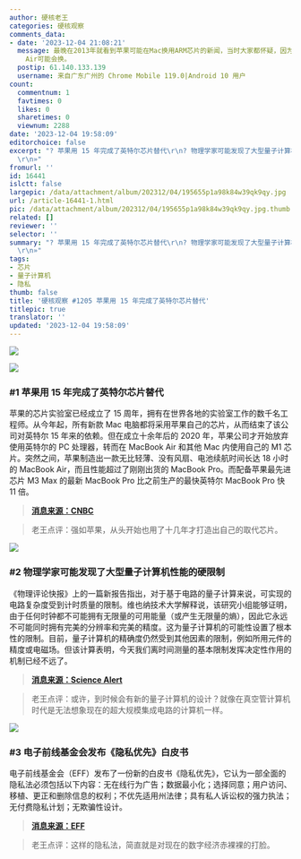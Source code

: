 ```yaml
---
author: 硬核老王
categories: 硬核观察
comments_data:
- date: '2023-12-04 21:08:21'
  message: 最晚在2013年就看到苹果可能在Mac换用ARM芯片的新闻，当时大家都怀疑，因为那时ARM性能不行（现在也没好到哪里去），最多只有MacBook
    Air可能会换。
  postip: 61.140.133.139
  username: 来自广东广州的 Chrome Mobile 119.0|Android 10 用户
count:
  commentnum: 1
  favtimes: 0
  likes: 0
  sharetimes: 0
  viewnum: 2288
date: '2023-12-04 19:58:09'
editorchoice: false
excerpt: "? 苹果用 15 年完成了英特尔芯片替代\r\n? 物理学家可能发现了大型量子计算机性能的硬限制\r\n? 电子前线基金会发布《隐私优先》白皮书\r\n»
  \r\n»"
fromurl: ''
id: 16441
islctt: false
largepic: /data/attachment/album/202312/04/195655p1a98k84w39qk9qy.jpg
url: /article-16441-1.html
pic: /data/attachment/album/202312/04/195655p1a98k84w39qk9qy.jpg.thumb.jpg
related: []
reviewer: ''
selector: ''
summary: "? 苹果用 15 年完成了英特尔芯片替代\r\n? 物理学家可能发现了大型量子计算机性能的硬限制\r\n? 电子前线基金会发布《隐私优先》白皮书\r\n»
  \r\n»"
tags:
- 芯片
- 量子计算机
- 隐私
thumb: false
title: '硬核观察 #1205 苹果用 15 年完成了英特尔芯片替代'
titlepic: true
translator: ''
updated: '2023-12-04 19:58:09'
---
```


![](/data/attachment/album/202312/04/195655p1a98k84w39qk9qy.jpg)


![](/data/attachment/album/202312/04/195703f61s1f87fd1nfp3r.png)


### #1 苹果用 15 年完成了英特尔芯片替代


苹果的芯片实验室已经成立了 15 周年，拥有在世界各地的实验室工作的数千名工程师。从今年起，所有新款 Mac 电脑都将采用苹果自己的芯片，从而结束了该公司对英特尔 15 年来的依赖。但在成立十余年后的 2020 年，苹果公司才开始放弃使用英特尔的 PC 处理器，转而在 MacBook Air 和其他 Mac 内使用自己的 M1 芯片。突然之间，苹果制造出一款无比轻薄、没有风扇、电池续航时间长达 18 小时的 MacBook Air，而且性能超过了刚刚出货的 MacBook Pro。而配备苹果最先进芯片 M3 Max 的最新 MacBook Pro 比之前生产的最快英特尔 MacBook Pro 快 11 倍。



> 
> **[消息来源：CNBC](https://www.cnbc.com/2023/12/01/how-apple-makes-its-own-chips-for-iphone-and-mac-edging-out-intel.html)**
> 
> 
> 



> 
> 老王点评：强如苹果，从头开始也用了十几年才打造出自己的取代芯片。
> 
> 
> 


![](/data/attachment/album/202312/04/195722o7yjytdcchitdny6.png)


### #2 物理学家可能发现了大型量子计算机性能的硬限制


《物理评论快报》上的一篇新报告指出，对于基于电路的量子计算来说，可实现的电路复杂度受到计时质量的限制。维也纳技术大学解释说，该研究小组能够证明，由于任何时钟都不可能拥有无限量的可用能量（或产生无限量的熵），因此它永远不可能同时拥有完美的分辨率和完美的精度。这为量子计算机的可能性设置了根本性的限制。目前，量子计算机的精确度仍然受到其他因素的限制，例如所用元件的精度或电磁场。但该计算表明，今天我们离时间测量的基本限制发挥决定性作用的机制已经不远了。



> 
> **[消息来源：Science Alert](https://www.sciencealert.com/physics-prevents-us-from-making-the-perfect-clock-heres-why-thats-a-problem)**
> 
> 
> 



> 
> 老王点评：或许，到时候会有新的量子计算机的设计？就像在真空管计算机时代是无法想象现在的超大规模集成电路的计算机一样。
> 
> 
> 


![](/data/attachment/album/202312/04/195754q4qypjzd3dbbq44d.png)


### #3 电子前线基金会发布《隐私优先》白皮书


电子前线基金会（EFF）发布了一份新的白皮书《隐私优先》，它认为一部全面的隐私法必须包括以下内容：无在线行为广告；数据最小化；选择同意；用户访问、移植、更正和删除信息的权利；不优先适用州法律；具有私人诉讼权的强力执法；无付费隐私计划；无欺骗性设计。



> 
> **[消息来源：EFF](https://www.eff.org/deeplinks/2023/11/address-online-harms-we-must-first-do-privacy)**
> 
> 
> 



> 
> 老王点评：这样的隐私法，简直就是对现在的数字经济赤裸裸的打脸。
> 
> 
>